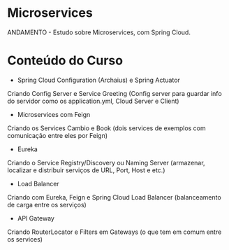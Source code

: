 # Microservices
ANDAMENTO - Estudo sobre Microservices, com Spring Cloud.

# Conteúdo do Curso

* Spring Cloud Configuration (Archaius) e Spring Actuator
<p>Criando Config Server e Service Greeting (Config server para guardar info do servidor como os application.yml, Cloud Server e Client)</p>

* Microservices com Feign
<p>Criando os Services Cambio e Book (dois services de exemplos com comunicação entre eles por Feign)</p>

* Eureka
<p>Criando o Service Registry/Discovery ou Naming Server (armazenar, localizar e distribuir serviços de URL, Port, Host e etc.)</p>

* Load Balancer
<p>Criando com Eureka, Feign e Spring Cloud Load Balancer (balanceamento de carga entre os serviços)</p>

* API Gateway
<p>Criando RouterLocator e Filters em Gateways (o que tem em comum entre os services)</p>


